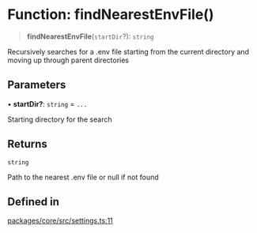 # Function: findNearestEnvFile()

> **findNearestEnvFile**(`startDir`?): `string`

Recursively searches for a .env file starting from the current directory
and moving up through parent directories

## Parameters

• **startDir?**: `string` = `...`

Starting directory for the search

## Returns

`string`

Path to the nearest .env file or null if not found

## Defined in

[packages/core/src/settings.ts:11](https://github.com/TELE-Protocol/TELE/blob/7fcf54e7fb2ba027d110afcc319c0b01b3f181dc/packages/core/src/settings.ts#L11)
